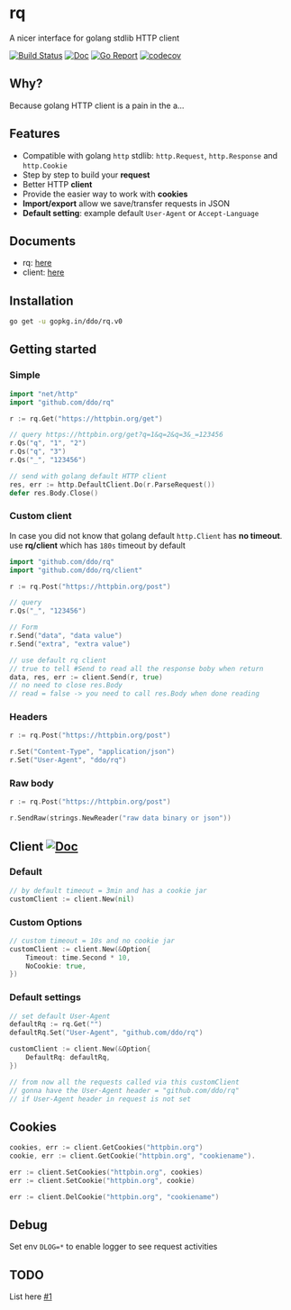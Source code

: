 # rq
A nicer interface for golang stdlib HTTP client

[![Build Status][semaphoreci-img]][semaphoreci-url]
[![Doc][godoc-img]][godoc-url]
[![Go Report][goreport-img]][goreport-url]
[![codecov][codecov-img]][codecov-url]

[godoc-img]: https://img.shields.io/badge/godoc-Reference-brightgreen.svg?style=flat-square
[godoc-url]: https://godoc.org/gopkg.in/ddo/rq.v0
[godoc-client-url]: https://godoc.org/gopkg.in/ddo/rq.v0/client
[semaphoreci-img]: https://semaphoreci.com/api/v1/ddo/rq/branches/master/badge.svg
[semaphoreci-url]: https://semaphoreci.com/ddo/rq
[goreport-img]: https://goreportcard.com/badge/github.com/ddo/rq
[goreport-url]: https://goreportcard.com/report/github.com/ddo/rq
[codecov-img]: https://codecov.io/gh/ddo/rq/branch/master/graph/badge.svg
[codecov-url]: https://codecov.io/gh/ddo/rq

## Why?
Because golang HTTP client is a pain in the a...

## Features

* Compatible with golang ``http`` stdlib: ``http.Request``, ``http.Response`` and ``http.Cookie``
* Step by step to build your **request**
* Better HTTP **client**
* Provide the easier way to work with **cookies**
* **Import/export** allow we save/transfer requests in JSON
* **Default setting**: example default ``User-Agent`` or ``Accept-Language``

## Documents
* rq: [here]([godoc-url])
* client: [here]([godoc-client-url])

## Installation

```sh
go get -u gopkg.in/ddo/rq.v0
```

## Getting started

### Simple

```go
import "net/http"
import "github.com/ddo/rq"

r := rq.Get("https://httpbin.org/get")

// query https://httpbin.org/get?q=1&q=2&q=3&_=123456
r.Qs("q", "1", "2")
r.Qs("q", "3")
r.Qs("_", "123456")

// send with golang default HTTP client
res, err := http.DefaultClient.Do(r.ParseRequest())
defer res.Body.Close()
```

### Custom client
In case you did not know that golang default ``http.Client`` has **no timeout**.
use **rq/client** which has ``180s`` timeout by default

```go
import "github.com/ddo/rq"
import "github.com/ddo/rq/client"

r := rq.Post("https://httpbin.org/post")

// query
r.Qs("_", "123456")

// Form
r.Send("data", "data value")
r.Send("extra", "extra value")

// use default rq client
// true to tell #Send to read all the response boby when return
data, res, err := client.Send(r, true)
// no need to close res.Body
// read = false -> you need to call res.Body when done reading
```

### Headers

```go
r := rq.Post("https://httpbin.org/post")

r.Set("Content-Type", "application/json")
r.Set("User-Agent", "ddo/rq")
```

### Raw body

```go
r := rq.Post("https://httpbin.org/post")

r.SendRaw(strings.NewReader("raw data binary or json"))
```

## Client [![Doc][godoc-img]][godoc-client-url]

### Default

```go
// by default timeout = 3min and has a cookie jar
customClient := client.New(nil)
```

### Custom Options

```go
// custom timeout = 10s and no cookie jar
customClient := client.New(&Option{
    Timeout: time.Second * 10,
    NoCookie: true,
})
```

### Default settings

```go
// set default User-Agent
defaultRq := rq.Get("")
defaultRq.Set("User-Agent", "github.com/ddo/rq")

customClient := client.New(&Option{
    DefaultRq: defaultRq,
})

// from now all the requests called via this customClient
// gonna have the User-Agent header = "github.com/ddo/rq"
// if User-Agent header in request is not set
```

## Cookies

```go
cookies, err := client.GetCookies("httpbin.org")
cookie, err := client.GetCookie("httpbin.org", "cookiename").

err := client.SetCookies("httpbin.org", cookies)
err := client.SetCookie("httpbin.org", cookie)

err := client.DelCookie("httpbin.org", "cookiename")
```

## Debug

Set env ``DLOG=*`` to enable logger to see request activities

## TODO

List here [#1](https://github.com/ddo/rq/issues/1)